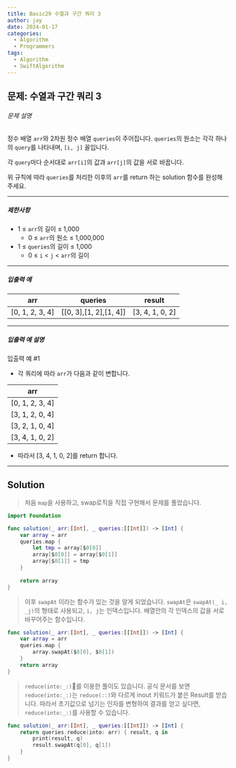 ```yaml
---
title: Basic29 수열과 구간 쿼리 3
author: jay
date: 2024-01-17
categories:
  - Algorithm
  - Programmers
tags:
  - Algorithm
  - SwiftAlgorithm
---
```

## 문제: 수열과 구간 쿼리 3

###### 문제 설명

정수 배열 `arr`와 2차원 정수 배열 `queries`이 주어집니다. `queries`의 원소는 각각 하나의 `query`를 나타내며, `[i, j]` 꼴입니다.

각 `query`마다 순서대로 `arr[i]`의 값과 `arr[j]`의 값을 서로 바꿉니다.

위 규칙에 따라 `queries`를 처리한 이후의 `arr`를 return 하는 solution 함수를 완성해 주세요.

---

##### 제한사항

- 1 ≤ `arr`의 길이 ≤ 1,000
    - 0 ≤ `arr`의 원소 ≤ 1,000,000
- 1 ≤ `queries`의 길이 ≤ 1,000
    - 0 ≤ `i` < `j` < `arr`의 길이

---

##### 입출력 예

|arr|queries|result|
|---|---|---|
|[0, 1, 2, 3, 4]|[[0, 3],[1, 2],[1, 4]]|[3, 4, 1, 0, 2]|

---

##### 입출력 예 설명

입출력 예 #1

- 각 쿼리에 따라 `arr`가 다음과 같이 변합니다.

|arr|
|---|
|[0, 1, 2, 3, 4]|
|[3, 1, 2, 0, 4]|
|[3, 2, 1, 0, 4]|
|[3, 4, 1, 0, 2]|

- 따라서 [3, 4, 1, 0, 2]를 return 합니다.

---

## Solution

> 처음 `map`을 사용하고, swap로직을 직접 구현해서 문제를 풀었습니다.

```swift
import Foundation

func solution(_ arr:[Int], _ queries:[[Int]]) -> [Int] {
    var array = arr
    queries.map {
        let tmp = array[$0[0]]
        array[$0[0]] = array[$0[1]]
        array[$0[1]] = tmp
    }
    
    return array
}
```

> 이후 `swapAt` 이라는 함수가 있는 것을 알게 되었습니다. `swapAt`은 `swapAt(_ i, _j)`의 형태로 사용되고, `i, j`는 인덱스입니다. 배열안의 각 인덱스의 값을 서로 바꾸어주는 함수입니다.

```swift
func solution(_ arr:[Int], _ queries:[[Int]]) -> [Int] {
    var array = arr
    queries.map {
        array.swapAt($0[0], $0[1])
    }
    return array
}
```

> `reduce(into:_:)`를 이용한 풀이도 있습니다. 공식 문서를 보면 `reduce(into:_:)`는 `reduce(::)`와 다르게 inout 키워드가 붙은 Result를 받습니다. 따라서 초기값으로 넘기는 인자를 변형하여 결과를 얻고 싶다면, `reduce(into:_:)`를 사용할 수 있습니다.

```swift
func solution(_ arr:[Int], _ queries:[[Int]]) -> [Int] {
    return queries.reduce(into: arr) { result, q in
        print(result, q)
        result.swapAt(q[0], q[1])
    }
}
```
